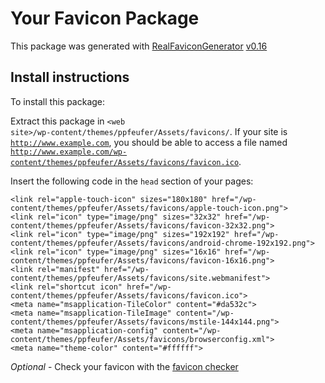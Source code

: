 # Your Favicon Package

This package was generated with [RealFaviconGenerator](https://realfavicongenerator.net/) [v0.16](https://realfavicongenerator.net/change_log#v0.16)

## Install instructions

To install this package:

Extract this package in <code>\<web site>/wp-content/themes/ppfeufer/Assets/favicons/</code>. If your site is <code>http://www.example.com</code>, you should be able to access a file named <code>http://www.example.com/wp-content/themes/ppfeufer/Assets/favicons/favicon.ico</code>.

Insert the following code in the `head` section of your pages:

```
<link rel="apple-touch-icon" sizes="180x180" href="/wp-content/themes/ppfeufer/Assets/favicons/apple-touch-icon.png">
<link rel="icon" type="image/png" sizes="32x32" href="/wp-content/themes/ppfeufer/Assets/favicons/favicon-32x32.png">
<link rel="icon" type="image/png" sizes="192x192" href="/wp-content/themes/ppfeufer/Assets/favicons/android-chrome-192x192.png">
<link rel="icon" type="image/png" sizes="16x16" href="/wp-content/themes/ppfeufer/Assets/favicons/favicon-16x16.png">
<link rel="manifest" href="/wp-content/themes/ppfeufer/Assets/favicons/site.webmanifest">
<link rel="shortcut icon" href="/wp-content/themes/ppfeufer/Assets/favicons/favicon.ico">
<meta name="msapplication-TileColor" content="#da532c">
<meta name="msapplication-TileImage" content="/wp-content/themes/ppfeufer/Assets/favicons/mstile-144x144.png">
<meta name="msapplication-config" content="/wp-content/themes/ppfeufer/Assets/favicons/browserconfig.xml">
<meta name="theme-color" content="#ffffff">
```

*Optional* - Check your favicon with the [favicon checker](https://realfavicongenerator.net/favicon_checker)
